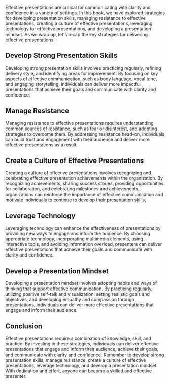 
Effective presentations are critical for communicating with clarity and confidence in a variety of settings. In this book, we have explored strategies for developing presentation skills, managing resistance to effective presentations, creating a culture of effective presentations, leveraging technology for effective presentations, and developing a presentation mindset. As we wrap up, let's recap the key strategies for delivering effective presentations.

Develop Strong Presentation Skills
----------------------------------

Developing strong presentation skills involves practicing regularly, refining delivery style, and identifying areas for improvement. By focusing on key aspects of effective communication, such as body language, vocal tone, and engaging storytelling, individuals can deliver more impactful presentations that achieve their goals and communicate with clarity and confidence.

Manage Resistance
-----------------

Managing resistance to effective presentations requires understanding common sources of resistance, such as fear or disinterest, and adopting strategies to overcome them. By addressing resistance head-on, individuals can build trust and engagement with their audience and deliver more effective presentations as a result.

Create a Culture of Effective Presentations
-------------------------------------------

Creating a culture of effective presentations involves recognizing and celebrating effective presentation achievements within the organization. By recognizing achievements, sharing success stories, providing opportunities for collaboration, and celebrating milestones and achievements, organizations can reinforce the importance of effective communication and motivate individuals to continue to develop their presentation skills.

Leverage Technology
-------------------

Leveraging technology can enhance the effectiveness of presentations by providing new ways to engage and inform the audience. By choosing appropriate technology, incorporating multimedia elements, using interactive tools, and avoiding information overload, presenters can deliver effective presentations that achieve their goals and communicate with clarity and confidence.

Develop a Presentation Mindset
------------------------------

Developing a presentation mindset involves adopting habits and ways of thinking that support effective communication. By practicing regularly, utilizing positive self-talk and visualization, setting realistic goals and objectives, and developing empathy and compassion through presentations, individuals can deliver more effective presentations that engage and inform their audience.

Conclusion
----------

Effective presentations require a combination of knowledge, skill, and practice. By investing in these strategies, individuals can deliver effective presentations that engage and inform their audience, achieve their goals, and communicate with clarity and confidence. Remember to develop strong presentation skills, manage resistance, create a culture of effective presentations, leverage technology, and develop a presentation mindset. With dedication and effort, anyone can become a skilled and effective presenter.


